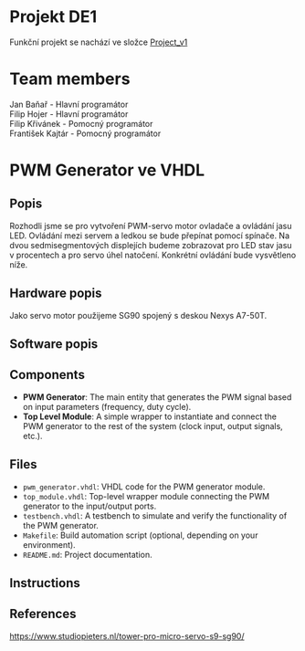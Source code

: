 # Projekt DE1
Funkční projekt se nachází ve složce [Project_v1](project_v1)
# Team members
Jan Baňař - Hlavní programátor\
Filip Hojer - Hlavní programátor\
Filip Křivánek - Pomocný programátor\
František Kajtár - Pomocný programátor

# PWM Generator ve VHDL
## Popis
Rozhodli jsme se pro vytvoření PWM-servo motor ovladače a ovládání jasu LED. Ovládání mezi servem a ledkou se bude přepínat pomocí spínače. Na dvou sedmisegmentových displejích budeme zobrazovat pro LED stav jasu v procentech a pro servo úhel natočení. Konkrétní ovládání bude vysvětleno níže.

## Hardware popis
Jako servo motor použijeme SG90 spojený s deskou Nexys A7-50T.

## Software popis


## Components
- **PWM Generator**: The main entity that generates the PWM signal based on input parameters (frequency, duty cycle).
- **Top Level Module**: A simple wrapper to instantiate and connect the PWM generator to the rest of the system (clock input, output signals, etc.).

## Files
- `pwm_generator.vhdl`: VHDL code for the PWM generator module.
- `top_module.vhdl`: Top-level wrapper module connecting the PWM generator to the input/output ports.
- `testbench.vhdl`: A testbench to simulate and verify the functionality of the PWM generator.
- `Makefile`: Build automation script (optional, depending on your environment).
- `README.md`: Project documentation.

## Instructions

## References
https://www.studiopieters.nl/tower-pro-micro-servo-s9-sg90/
